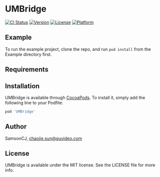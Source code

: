 # UMBridge

[![CI Status](https://img.shields.io/travis/SamsonCJ/UMBridge.svg?style=flat)](https://travis-ci.org/SamsonCJ/UMBridge)
[![Version](https://img.shields.io/cocoapods/v/UMBridge.svg?style=flat)](https://cocoapods.org/pods/UMBridge)
[![License](https://img.shields.io/cocoapods/l/UMBridge.svg?style=flat)](https://cocoapods.org/pods/UMBridge)
[![Platform](https://img.shields.io/cocoapods/p/UMBridge.svg?style=flat)](https://cocoapods.org/pods/UMBridge)

## Example

To run the example project, clone the repo, and run `pod install` from the Example directory first.

## Requirements

## Installation

UMBridge is available through [CocoaPods](https://cocoapods.org). To install
it, simply add the following line to your Podfile:

```ruby
pod 'UMBridge'
```

## Author

SamsonCJ, chaojie.sun@quvideo.com

## License

UMBridge is available under the MIT license. See the LICENSE file for more info.
